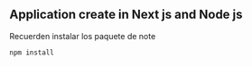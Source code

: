 ## Application create in Next js and Node js


Recuerden instalar los paquete de note

```
npm install